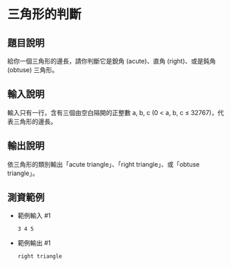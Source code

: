 # 三角形的判斷
## 題目說明
給你一個三角形的邊長，請你判斷它是銳角 (acute)、直角 (right)、或是鈍角 (obtuse) 三角形。

## 輸入說明
輸入只有一行，含有三個由空白隔開的正整數 a, b, c (0 < a, b, c ≤ 32767)，代表三角形的邊長。

## 輸出說明
依三角形的類別輸出「acute triangle」、「right triangle」、或「obtuse triangle」。

## 測資範例
- 範例輸入 #1

  `3 4 5`

- 範例輸出 #1

  `right triangle`